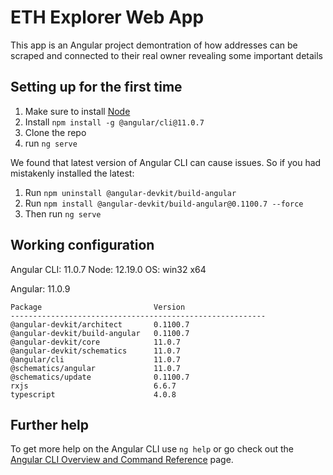 # ETH Explorer Web App

This app is an Angular project demontration of how addresses can be scraped and connected to their real owner revealing some important details

## Setting up for the first time
1) Make sure to install [Node](https://nodejs.org/en/download/)
2) Install `npm install -g @angular/cli@11.0.7`
3) Clone the repo
4) run `ng serve`

We found that latest version of Angular CLI can cause issues. So if you had mistakenly installed the latest:
1) Run `npm uninstall @angular-devkit/build-angular`
2) Run `npm install @angular-devkit/build-angular@0.1100.7 --force`
3) Then run `ng serve`


## Working configuration
Angular CLI: 11.0.7
Node: 12.19.0
OS: win32 x64

Angular: 11.0.9

```
Package                         Version
---------------------------------------------------------
@angular-devkit/architect       0.1100.7
@angular-devkit/build-angular   0.1100.7
@angular-devkit/core            11.0.7
@angular-devkit/schematics      11.0.7
@angular/cli                    11.0.7
@schematics/angular             11.0.7
@schematics/update              0.1100.7
rxjs                            6.6.7
typescript                      4.0.8
```

## Further help

To get more help on the Angular CLI use `ng help` or go check out the [Angular CLI Overview and Command Reference](https://angular.io/cli) page.
